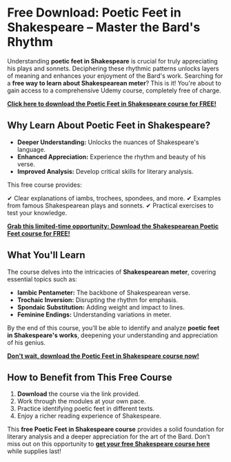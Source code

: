 # Free Download: Poetic Feet in Shakespeare – Master the Bard's Rhythm

Understanding **poetic feet in Shakespeare** is crucial for truly appreciating his plays and sonnets. Deciphering these rhythmic patterns unlocks layers of meaning and enhances your enjoyment of the Bard's work. Searching for a **free way to learn about Shakespearean meter**? This is it! You're about to gain access to a comprehensive Udemy course, completely free of charge.

[**Click here to download the Poetic Feet in Shakespeare course for FREE!**](https://udemywork.com/poetic-feet-in-shakespeare)

## Why Learn About Poetic Feet in Shakespeare?

*   **Deeper Understanding:** Unlocks the nuances of Shakespeare's language.
*   **Enhanced Appreciation:** Experience the rhythm and beauty of his verse.
*   **Improved Analysis:** Develop critical skills for literary analysis.

This free course provides:

✔ Clear explanations of iambs, trochees, spondees, and more.
✔ Examples from famous Shakespearean plays and sonnets.
✔ Practical exercises to test your knowledge.

[**Grab this limited-time opportunity: Download the Shakespearean Poetic Feet course for FREE!**](https://udemywork.com/poetic-feet-in-shakespeare)

## What You'll Learn

The course delves into the intricacies of **Shakespearean meter**, covering essential topics such as:

*   **Iambic Pentameter:** The backbone of Shakespearean verse.
*   **Trochaic Inversion:** Disrupting the rhythm for emphasis.
*   **Spondaic Substitution:** Adding weight and impact to lines.
*   **Feminine Endings:** Understanding variations in meter.

By the end of this course, you'll be able to identify and analyze **poetic feet in Shakespeare's works**, deepening your understanding and appreciation of his genius.

[**Don't wait, download the Poetic Feet in Shakespeare course now!**](https://udemywork.com/poetic-feet-in-shakespeare)

## How to Benefit from This Free Course

1.  **Download** the course via the link provided.
2.  Work through the modules at your own pace.
3.  Practice identifying poetic feet in different texts.
4.  Enjoy a richer reading experience of Shakespeare.

This **free Poetic Feet in Shakespeare course** provides a solid foundation for literary analysis and a deeper appreciation for the art of the Bard. Don't miss out on this opportunity to **[get your free Shakespeare course here](https://udemywork.com/poetic-feet-in-shakespeare)** while supplies last!
